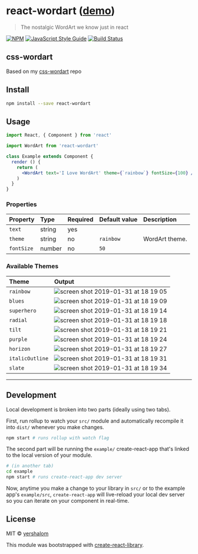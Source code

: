 # react-wordart ([demo](https://yershalom.github.io/react-wordart/))

> The nostalgic WordArt we know just in react

[![NPM](https://img.shields.io/npm/v/react-wordart.svg)](https://www.npmjs.com/package/react-wordart) [![JavaScript Style Guide](https://img.shields.io/badge/code_style-standard-brightgreen.svg)](https://standardjs.com) [![Build Status](https://travis-ci.org/yershalom/react-wordart.svg?branch=master)](https://travis-ci.org/yershalom/react-wordart)

## css-wordart

Based on my [css-wordart](https://github.com/yershalom/css-wordart) repo

## Install

```bash
npm install --save react-wordart
```

## Usage

```jsx
import React, { Component } from 'react'

import WordArt from 'react-wordart'

class Example extends Component {
  render () {
    return (
      <WordArt text='I Love WordArt' theme={`rainbow`} fontSize={100} />
    )
  }
}
```

### Properties

Property | Type | Required | Default value | Description
:--- | :--- | :--- | :--- | :---
`text`|string|yes||
`theme`|string|no|`rainbow`| WordArt theme.
`fontSize`|number|no|`50`|

### Available Themes
Theme | Output
:--- | :---
`rainbow` | ![screen shot 2019-01-31 at 18 19 05](https://user-images.githubusercontent.com/16322616/52068180-d7539280-2584-11e9-990e-c8c1d4fb3011.png)
`blues` | ![screen shot 2019-01-31 at 18 19 09](https://user-images.githubusercontent.com/16322616/52068181-d7539280-2584-11e9-9087-aefefb0003a7.png)
`superhero` | ![screen shot 2019-01-31 at 18 19 14](https://user-images.githubusercontent.com/16322616/52068182-d7539280-2584-11e9-82e8-2e934bf4fb28.png)
`radial` | ![screen shot 2019-01-31 at 18 19 18](https://user-images.githubusercontent.com/16322616/52068184-d7ec2900-2584-11e9-8c5e-1c23d1a8cfbf.png)
`tilt` | ![screen shot 2019-01-31 at 18 19 21](https://user-images.githubusercontent.com/16322616/52068185-d7ec2900-2584-11e9-8f54-d63eb504496a.png)
`purple` | ![screen shot 2019-01-31 at 18 19 24](https://user-images.githubusercontent.com/16322616/52068186-d7ec2900-2584-11e9-9812-e73f9f2e00e4.png)
`horizon` | ![screen shot 2019-01-31 at 18 19 27](https://user-images.githubusercontent.com/16322616/52068187-d7ec2900-2584-11e9-9575-e85c3f8259e2.png)
`italicOutline` | ![screen shot 2019-01-31 at 18 19 31](https://user-images.githubusercontent.com/16322616/52068188-d884bf80-2584-11e9-814b-56b9d6df1251.png)
`slate` | ![screen shot 2019-01-31 at 18 19 34](https://user-images.githubusercontent.com/16322616/52068189-d884bf80-2584-11e9-9e3c-572aec718ab1.png)

-----

## Development

Local development is broken into two parts (ideally using two tabs).

First, run rollup to watch your `src/` module and automatically recompile it into `dist/` whenever you make changes.

```bash
npm start # runs rollup with watch flag
```

The second part will be running the `example/` create-react-app that's linked to the local version of your module.

```bash
# (in another tab)
cd example
npm start # runs create-react-app dev server
```

Now, anytime you make a change to your library in `src/` or to the example app's `example/src`, `create-react-app` will live-reload your local dev server so you can iterate on your component in real-time.


## License

MIT © [yershalom](https://github.com/yershalom)

This module was bootstrapped with [create-react-library](https://github.com/transitive-bullshit/create-react-library).
